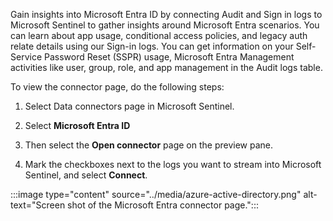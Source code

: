 Gain insights into Microsoft Entra ID by connecting Audit and Sign in logs to Microsoft Sentinel to gather insights around Microsoft Entra scenarios. You can learn about app usage, conditional access policies, and legacy auth relate details using our Sign-in logs. You can get information on your Self-Service Password Reset (SSPR) usage, Microsoft Entra Management activities like user, group, role, and app management in the Audit logs table.

To view the connector page, do the following steps:

1. Select Data connectors page in Microsoft Sentinel.

1. Select **Microsoft Entra ID**

1. Then select the **Open connector** page on the preview pane.

1. Mark the checkboxes next to the logs you want to stream into Microsoft Sentinel, and select **Connect**.

:::image type="content" source="../media/azure-active-directory.png" alt-text="Screen shot of the Microsoft Entra connector page.":::
